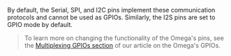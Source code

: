 By default, the Serial, SPI, and I2C pins implement these communication protocols and cannot be used as GPIOs. Similarly, the I2S pins are set to GPIO mode by default.
> To learn more on changing the functionality of the Omega's pins, see the [Multiplexing GPIOs section](#using-gpios-multiplexing) of our article on the Omega's GPIOs.
